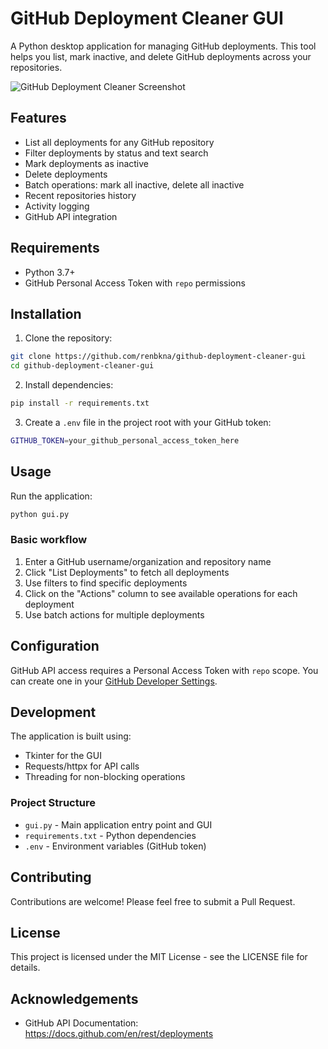 # GitHub Deployment Cleaner GUI

A Python desktop application for managing GitHub deployments. This tool helps you list, mark inactive, and delete GitHub deployments across your repositories.

![GitHub Deployment Cleaner Screenshot](screenshots/main.png)

## Features

- List all deployments for any GitHub repository
- Filter deployments by status and text search
- Mark deployments as inactive
- Delete deployments
- Batch operations: mark all inactive, delete all inactive
- Recent repositories history
- Activity logging
- GitHub API integration

## Requirements

- Python 3.7+
- GitHub Personal Access Token with `repo` permissions

## Installation

1. Clone the repository:

```bash
git clone https://github.com/renbkna/github-deployment-cleaner-gui
cd github-deployment-cleaner-gui
```

2. Install dependencies:

```bash
pip install -r requirements.txt
```

3. Create a `.env` file in the project root with your GitHub token:

```sh
GITHUB_TOKEN=your_github_personal_access_token_here
```

## Usage

Run the application:

```bash
python gui.py
```

### Basic workflow

1. Enter a GitHub username/organization and repository name
2. Click "List Deployments" to fetch all deployments
3. Use filters to find specific deployments
4. Click on the "Actions" column to see available operations for each deployment
5. Use batch actions for multiple deployments

## Configuration

GitHub API access requires a Personal Access Token with `repo` scope. You can create one in your [GitHub Developer Settings](https://github.com/settings/tokens).

## Development

The application is built using:

- Tkinter for the GUI
- Requests/httpx for API calls
- Threading for non-blocking operations

### Project Structure

- `gui.py` - Main application entry point and GUI
- `requirements.txt` - Python dependencies
- `.env` - Environment variables (GitHub token)

## Contributing

Contributions are welcome! Please feel free to submit a Pull Request.

## License

This project is licensed under the MIT License - see the LICENSE file for details.

## Acknowledgements

- GitHub API Documentation: <https://docs.github.com/en/rest/deployments>
